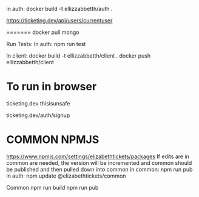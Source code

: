 in auth:
docker build -t ellizzabbetth/auth .


https://ticketing.dev/api/users/currentuser


=======
docker pull mongo


Run Tests:
In auth: npm run test

In client: docker build -t ellizzabbetth/client .
docker push ellizzabbetth/client

To run in browser
=====
ticketing.dev
thisisunsafe

ticketing.dev/auth/signup


COMMON NPMJS
==============
https://www.npmjs.com/settings/elizabethtickets/packages
If edits are in common are needed, the version will be
incremented and common should be published and then pulled
down into common
in common: npm run pub
in auth: npm update @elizabethtickets/common

Common
npm run build
npm run pub